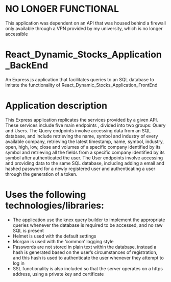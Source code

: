 

# NO LONGER FUNCTIONAL

This application was dependent on an API that was housed behind a firewall only available through a VPN provided by my university, which is no longer accessible

# React_Dynamic_Stocks_Application_BackEnd
An Express.js application that facilitates queries to an SQL database to imitate the functionality of React_Dynamic_Stocks_Application_FrontEnd

# Application description
This Express application replicates the services provided by a given API. These services include five main endpoints , divided into two groups: Query and Users. The Query endpoints involve accessing data from an SQL database, and include retrieving the name, symbol and industry of every available company, retrieving the latest timestamp, name, symbol, industry, open, high, low, close and volumes of a specific company identified by its symbol and retrieving all the fields from a specific company identified by its symbol after authenticated the user. The User endpoints involve accessing and providing data to the same SQL database, including adding a email and hashed password for a newly registered user and authenticating a user through the generation of a token.     

# Uses the following technologies/libraries:
- The application use the knex query builder to implement the appropriate queries whenever the database is required to be accessed, and no raw SQL is present
- Helmet is used with the default settings
- Morgan is used with the ‘common’ logging style
- Passwords are not stored in plain text within the database, instead a hash is generated based on the user’s circumstances of registration, and this hash is used to authenticate the user whenever they attempt to log in 
- SSL functionality is also included so that the server operates on a https address, using a private key and certificate 



